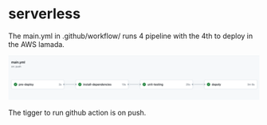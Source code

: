 # serverless 

The main.yml in .github/workflow/ runs 4 pipeline with the 4th to deploy in the AWS lamada. 

![alt text](https://github.com/ioctlsg/6m-cloud-3.12-continuous-deployment-serverless/blob/main/Screenshot%202023-09-02%20at%205.25.11%20PM.png)

The tigger to run github action is on push.




